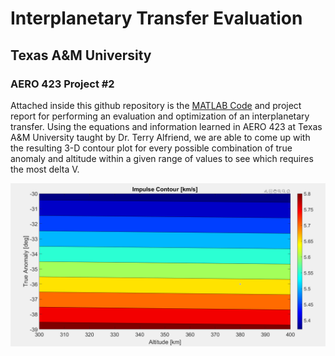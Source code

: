 # Interplanetary Transfer Evaluation
## Texas A&M University 
### AERO 423 Project #2

Attached inside this github repository is the [MATLAB Code](/AERO423_Project2_Code.m) and project report for performing an evaluation and optimization of an interplanetary transfer. Using the equations and information learned in AERO 423 at Texas A&M University taught by Dr. Terry Alfriend, we are able to come up with the resulting 3-D contour plot for every possible combination of true anomaly and altitude within a given range of values to see which requires the most delta V.

![Alt text](/ContourPlot.PNG)
